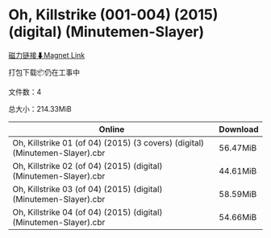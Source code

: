 # Oh, Killstrike (001-004) (2015) (digital) (Minutemen-Slayer)

[磁力链接⬇Magnet Link](magnet:?xt=urn:btih:19a59362868914f1f230c4ebbec1df788cdc846c&dn=Oh%2C%20Killstrike%20%28001-004%29%20%282015%29%20%28digital%29%20%28Minutemen-Slayer%29)

打包下载📦仍在工事中

文件数：4

总大小：214.33MiB

Online | Download
--- | ---
Oh, Killstrike 01 (of 04) (2015) (3 covers) (digital) (Minutemen-Slayer).cbr | 56.47MiB
Oh, Killstrike 02 (of 04) (2015) (digital) (Minutemen-Slayer).cbr | 44.61MiB
Oh, Killstrike 03 (of 04) (2015) (digital) (Minutemen-Slayer).cbr | 58.59MiB
Oh, Killstrike 04 (of 04) (2015) (digital) (Minutemen-Slayer).cbr | 54.66MiB